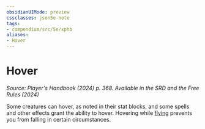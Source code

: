 ```yaml
---
obsidianUIMode: preview
cssclasses: json5e-note
tags:
- compendium/src/5e/xphb
aliases:
- Hover
---
```

# Hover
*Source: Player's Handbook (2024) p. 368. Available in the <span title='Systems Reference Document (5.2)'>SRD</span> and the Free Rules (2024)* 

Some creatures can hover, as noted in their stat blocks, and some spells and other effects grant the ability to hover. Hovering while [flying](/3-Mechanics/CLI/variant-rules/flying-xphb.md) prevents you from falling in certain circumstances.